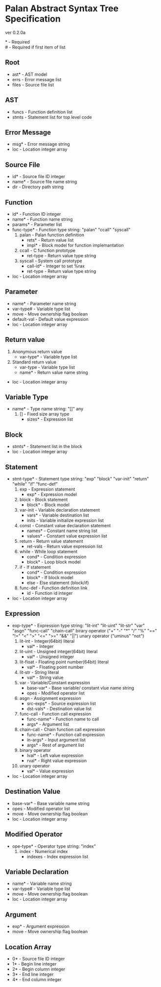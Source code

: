 Palan Abstract Syntax Tree Specification
========================================

ver 0.2.0a

\* - Required  
\# - Required if first item of list 

Root
----
* ast\* - AST model
* errs	- Error message list
* files - Source file list

AST
---
* funcs - Function definition list
* stmts - Statement list for top level code

Error Message
-------------
* msg\* - Error message string
* loc - Location integer array

Source File
-----------
* id\* - Source file ID integer
* name\* - Source file name string
* dir - Directory path string

Function
--------
* id\* - Function ID integer
* name\* - Function name string
* params\* - Parameter list
* func-type\* - Function type string: "palan" "ccall" "syscall"
	1. palan - Palan function definition
		* rets\* - Return value list
		* impl\* - Block model for function implemantation
	2. ccall - C function prototype
		* ret-type - Return value type string
	3. syscall - System call prototype
		* call-id\* - Integer to set %rax
		* ret-type - Return value type string
* loc - Location integer array

Parameter
---------
* name\* - Parameter name string
* var-type\# - Variable type list
* move - Move ownership flag boolean
* default-val - Default value expression
* loc - Location integer array

Return value
------------
1. Anonymous return value
	* var-type\* - Variable type list
2. Standard return value
	* var-type - Variable type list
	* name\* - Return value name string
* loc - Location integer array

Variable Type
-------------
* name\* - Type name string: "[]" any
	1. [] - Fixed size array type
		* sizes\* - Expression list

Block
------
* stmts\* - Statement list in the block
* loc - Location integer array

Statement
---------
* stmt-type\* - Statement type string:
	"exp" "block" "var-init" "return" "while" "if" "func-def"
	1. exp - Expression statement
		* exp\* - Expression model
	2. block - Block statement
		* block\* - Block model
	3. var-init - Variable declaration statement
		* vars\* - Variable destination list
		* inits - Variable initialize expression list
	4. const - Constant value declaration statement
		* names\* - Constant name string list
		* values\* - Constant value expression list
	5. return - Return value statement
		* ret-vals - Return value expression list
	6. while - While loop statement
		* cond\* - Condition expression
		* block\* - Loop block model
	7. if - If statement
		* cond\* - Condition expression
		* block\* - If block model
		* else - Else statement (block/if)
	8. func-def - Function definition link
		* id - Function id integer
* loc - Location integer array

Expression
----------
* exp-type\* - Expression type string:
	"lit-int" "lit-uint" "lit-str" "var"
	"asgn" "func-call" "chain-call"
	birary operator ("+" "-" "*" "/" "%" "==" "!=" "<" ">" "<=" ">=" "&&" "||")
	unary operator ("uminus" "not")
	1. lit-int - Integer(64bit) literal
		* val\* - Integer
	2. lit-uint - Unsigned integer(64bit) literal
		* val\* - Unsigned integer
	2. lit-float - Floating point number(64bit) literal
		* val\* - Floating point number
	3. lit-str - String literal
		* val\* - String value
	4. var - Variable/Constant expression
		* base-var\* - Base variable/ constant vlue name string
		* opes - Modified operator list
	5. asgn - Assignment expression
		* src-exps\* - Source expression list
		* dst-vals\* - Destination value list
	6. func-call - Function call expression
		* func-name\* - Function name to call
		* args\* - Argument list
	7. chain-call - Chain function call expression
		* func-name\* - Function call expression 
		* in-args\* - Input argument list
		* args\* - Rest of argument list
	8. binary operator
		* lval\* -	Left value expression
		* rval\* -	Right value expression
	9. unary operator
		* val\* -	Value expression
* loc - Location integer array

Destination Value
------------------
* base-var\* - Base variable name string
* opes - Modified operator list
* move - Move ownership flag boolean
* loc - Location integer array

Modified Operator
-----------------
* ope-type\* - Operator type string: "index"
	1. index - Numerical index
		* indexes - Index expression list

Variable Declaration
--------------------
* name\* - Variable name string
* var-type\# - Variable type list
* move - Move ownership flag boolean
* loc - Location integer array

Argument
--------
* exp\* - Argument expression
* move - Move ownership flag boolean

Location Array
--------------
* 0\* - Source file ID integer
* 1\* - Begin line integer
* 2\* - Begin column integer
* 3\* - End line integer
* 4\* - End column integer
